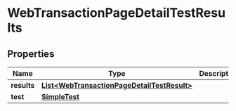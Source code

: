 

# WebTransactionPageDetailTestResults


## Properties

| Name | Type | Description | Notes |
|------------ | ------------- | ------------- | -------------|
|**results** | [**List&lt;WebTransactionPageDetailTestResult&gt;**](WebTransactionPageDetailTestResult.md) |  |  [optional] |
|**test** | [**SimpleTest**](SimpleTest.md) |  |  [optional] |



